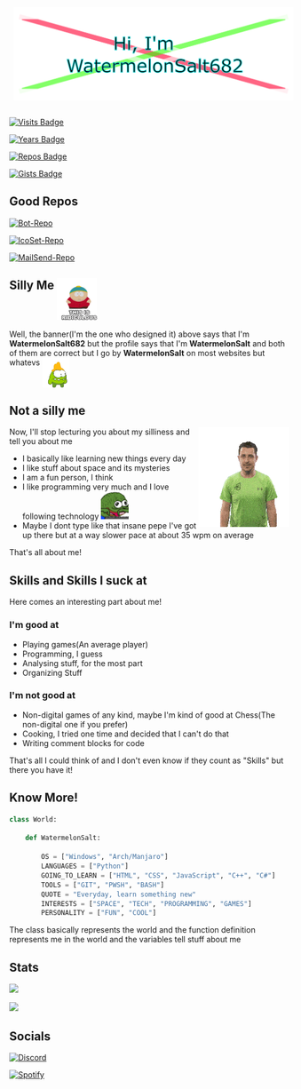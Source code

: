 <img align="center" style="margin:1rem 0.5rem" src="./Profile Assets/WatermelonSalt Banner.png">

[![Visits Badge](https://badges.pufler.dev/visits/WatermelonSalt/WatermelonSalt)](https://badges.pufler.dev)

[![Years Badge](https://badges.pufler.dev/years/WatermelonSalt)](https://badges.pufler.dev)

[![Repos Badge](https://badges.pufler.dev/repos/WatermelonSalt)](https://badges.pufler.dev)

[![Gists Badge](https://badges.pufler.dev/gists/WatermelonSalt)](https://badges.pufler.dev)

## Good Repos

[![Bot-Repo](https://github-readme-stats.vercel.app/api/pin/?username=WatermelonSalt&repo=Splendid-Discord_Bot&theme=dark)](https://github.com/WatermelonSalt/Splendid-Discord_Bot)

[![IcoSet-Repo](https://github-readme-stats.vercel.app/api/pin/?username=WatermelonSalt&repo=IcoSet&theme=dark)](https://github.com/WatermelonSalt/IcoSet)

[![MailSend-Repo](https://github-readme-stats.vercel.app/api/pin/?username=WatermelonSalt&repo=MailSend&theme=dark)](https://github.com/WatermelonSalt/MailSend)

## Silly Me <img align="top" src="./Profile Assets/ridiculous.gif" height="75">

Well, the banner(I'm the one who designed it) above says that I'm **WatermelonSalt682** but the profile says that I'm **WatermelonSalt** and both of them are correct but I go by **WatermelonSalt** on most websites but whatevs <img align="top" src="./Profile Assets/shrug omnom.gif" width="50">

## Not a silly me

<img align="right" src="./Profile Assets/binary4.gif">

Now, I'll stop lecturing you about my silliness and tell you about me

* I basically like learning new things every day
* I like stuff about space and its mysteries
* I am a fun person, I think
* I like programming very much and I love following technology <img src="./Profile Assets/pepe insane type.gif" width="50">
* Maybe I dont type like that insane pepe I've got up there but at a way slower pace at about 35 wpm on average

That's all about me!

## Skills and Skills I suck at

Here comes an interesting part about me!

### I'm good at

* Playing games(An average player)
* Programming, I guess
* Analysing stuff, for the most part
* Organizing Stuff

### I'm not good at

* Non-digital games of any kind, maybe I'm kind of good at Chess(The non-digital one if you prefer)
* Cooking, I tried one time and decided that I can't do that
* Writing comment blocks for code

That's all I could think of and I don't even know if they count as "Skills" but there you have it!

## Know More!

```py
class World:

    def WatermelonSalt:

        OS = ["Windows", "Arch/Manjaro"]
        LANGUAGES = ["Python"]
        GOING_TO_LEARN = ["HTML", "CSS", "JavaScript", "C++", "C#"]
        TOOLS = ["GIT", "PWSH", "BASH"]
        QUOTE = "Everyday, learn something new"
        INTERESTS = ["SPACE", "TECH", "PROGRAMMING", "GAMES"]
        PERSONALITY = ["FUN", "COOL"]
```

The class basically represents the world and the function definition represents me in the world and the variables tell stuff about me

## Stats

![](https://github-readme-stats.vercel.app/api?username=WatermelonSalt&show_icons=true&count_private=true&theme=dark)

![](https://github-readme-stats.vercel.app/api/top-langs/?username=WatermelonSalt&theme=dark)

## Socials

[![Discord](https://img.shields.io/badge/Discord-Visit-ff5500?labelColor=72269e&style=for-the-badge&logo=Discord&logoColor=#ffe600&logoWidth=20&link=https://discordapp.com/users/799197702281494601)](https://discordapp.com/users/799197702281494601)

[![Spotify](https://img.shields.io/badge/Spotify-Listen-ff5500?labelColor=72269e&style=for-the-badge&logo=Spotify&logoWidth=20&link=https://open.spotify.com/playlist/4ngYgsMMKtMenzkyTczRHP)](https://open.spotify.com/playlist/4ngYgsMMKtMenzkyTczRHP)
